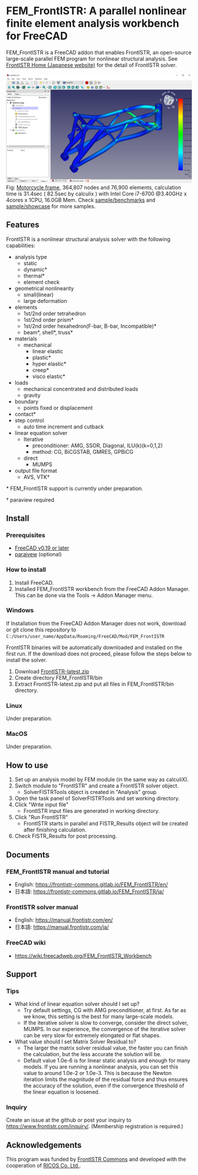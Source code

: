 # FEM_FrontISTR: A parallel nonlinear finite element analysis workbench for FreeCAD

FEM_FrontISTR is a FreeCAD addon that enables FrontISTR, an open-source large-scale parallel FEM program for nonlinear structural analysis. See [FrontISTR Home (Japanese website)](https://www.frontistr.com/) for the detail of FrontISTR solver.

![Result](sample/benchmarks/03_bikeframe/result_mises_large.png)
Fig: [Motorcycle frame](https://grabcad.com/library/motorcycle-frame-6), 364,807 nodes and 76,900 elements, calculation time is 31.4sec ( 82.5sec by calculix ) with Intel Core i7-6700 @3.40GHz x 4cores x 1CPU, 16.0GB Mem. Check [sample/benchmarks](./sample/benchmarks/) and [sample/showcase](./sample/showcase/README.md) for more samples.


## Features
FrontISTR is a nonlinear structural analysis solver with the following capabilities:

- analysis type
    - static
    - dynamic\*
    - thermal\*
    - element check
- geometrical nonlinearity
    - small(linear)
    - large deformation
- elements
    - 1st/2nd order tetrahedron
    - 1st/2nd order prism\*
    - 1st/2nd order hexahedron(F-bar, B-bar, Incompatible)\*
    - beam\*, shell\*, truss\*
- materials
    - mechanical
        - linear elastic
        - plastic\*
        - hyper elastic\*
        - creep\*
        - visco elastic\*
- loads
    - mechanical concentrated and distributed loads
    - gravity
- boundary
    - points fixed or displacement
- contact\*
- step control
    - auto time increment and cutback
- linear equation solver
    - Iterative
        - preconditioner: AMG, SSOR, Diagonal, ILU(k)(k=0,1,2)
        - method: CG, BiCGSTAB, GMRES, GPBiCG
    - direct
        - MUMPS
- output file format
    - AVS, VTK&dagger;

\* FEM_FrontISTR support is currently under preparation.

&dagger; paraview required

## Install

### Prerequisites

- [FreeCAD v0.19 or later](https://github.com/FreeCAD/FreeCAD/releases/)
- [paraivew](https://www.paraview.org/) (optional)

### How to install

1. Install FreeCAD.
2. Installed FEM\_FrontISTR workbench from the FreeCAD Addon Manager. This can be done via the Tools → Addon Manager menu.

### Windows

If Installation from the FreeCAD Addon Manager does not work, download or git clone this repository to `C:/Users/user_name/AppData/Roaming/FreeCAD/Mod/FEM_FrontISTR`

FrontISTR binaries will be automatically downloaded and installed on the first run. If the download does not proceed, please follow the steps below to install the solver.
1. Download [FrontISTR-latest.zip](https://www.frontistr.com/download/link.php?https://frontistr-commons.gitlab.io/FrontISTR/release/x86_64-w64-mingw32-msmpi/FrontISTR-latest.zip)
2. Create directory FEM_FrontISTR/bin
3. Extract FrontISTR-latest.zip and put all files in FEM_FrontISTR/bin directory.

### Linux

Under preparation.

### MacOS

Under preparation.

## How to use

1. Set up an analysis model by FEM module (in the same way as calculiX).
2. Switch module to "FrontISTR" and create a FrontISTR solver object.
    - SolverFISTRTools object is created in "Analysis" group
3. Open the task panel of SolverFISTRTools and set working directory.
4. Click "Write input file"
    - FrontISTR input files are generated in working directory.
5. Click "Run FrontISTR"
    - FrontISTR starts in parallel and FISTR_Results object will be created after finishing calculation.
6. Check FISTR_Results for post processing.

## Documents

### FEM_FrontISTR manual and tutorial

  - English: https://frontistr-commons.gitlab.io/FEM_FrontISTR/en/
  - 日本語: https://frontistr-commons.gitlab.io/FEM_FrontISTR/ja/

### FrontISTR solver manual

  - English: https://manual.frontistr.com/en/
  - 日本語: https://manual.frontistr.com/ja/

### FreeCAD wiki

  - https://wiki.freecadweb.org/FEM_FrontISTR_Workbench

## Support

### Tips

- What kind of linear equation solver should I set up?
  - Try default settings, CG with AMG preconditioner, at first. As far as we know, this setting is the best for many large-scale models.
  - If the iterative solver is slow to converge, consider the direct solver, MUMPS. In our experience, the convergence of the iterative solver can be very slow for extremely elongated or flat shapes.
- What value should I set Matrix Solver Residual to?
  - The larger the matrix solver residual value, the faster you can finish the calculation, but the less accurate the solution will be.
  - Default value 1.0e-6 is for linear static analysis and enough for many models. If you are running a nonlinear analysis, you can set this value to around 1.0e-2 or 1.0e-3. This is because the Newton iteration limits the magnitude of the residual force and thus ensures the accuracy of the solution, even if the convergence threshold of the linear equation is loosened.

### Inquiry

Create an issue at the github or post your inquiry to
https://www.frontistr.com/inquiry/.
(Membership registration is required.)


## Acknowledgements
This program was funded by [FrontISTR Commons](https://www.frontistr.org/) and developed with the cooperation of [RICOS Co. Ltd.](https://www.ricos.co.jp/).